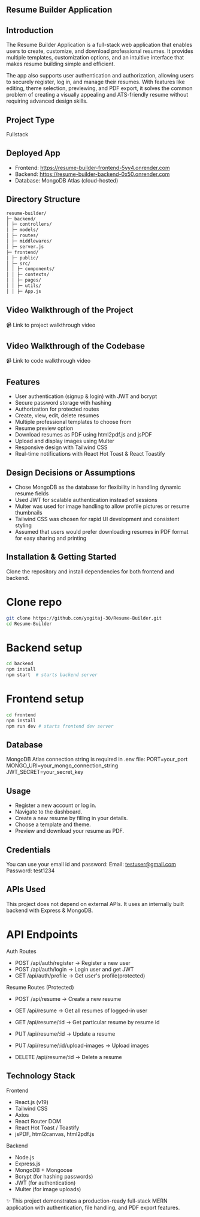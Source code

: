 ## Resume Builder Application

## Introduction

The Resume Builder Application is a full-stack web application that enables users to create, customize, and download professional resumes. It provides multiple templates, customization options, and an intuitive interface that makes resume building simple and efficient.

The app also supports user authentication and authorization, allowing users to securely register, log in, and manage their resumes. With features like editing, theme selection, previewing, and PDF export, it solves the common problem of creating a visually appealing and ATS-friendly resume without requiring advanced design skills.

## Project Type

Fullstack

## Deployed App

- Frontend: https://resume-builder-frontend-5yy4.onrender.com
- Backend: https://resume-builder-backend-0x50.onrender.com
- Database: MongoDB Atlas (cloud-hosted)

## Directory Structure

```bash
resume-builder/
├─ backend/
│ ├─ controllers/
│ ├─ models/
│ ├─ routes/
│ ├─ middlewares/
│ ├─ server.js
├─ frontend/
│ ├─ public/
│ ├─ src/
│ │ ├─ components/
│ │ ├─ contexts/
│ │ ├─ pages/
│ │ ├─ utils/
│ │ ├─ App.js
```

## Video Walkthrough of the Project

📹 Link to project walkthrough video

## Video Walkthrough of the Codebase

📹 Link to code walkthrough video

## Features

- User authentication (signup & login) with JWT and bcrypt
- Secure password storage with hashing
- Authorization for protected routes
- Create, view, edit, delete resumes
- Multiple professional templates to choose from
- Resume preview option
- Download resumes as PDF using html2pdf.js and jsPDF
- Upload and display images using Multer
- Responsive design with Tailwind CSS
- Real-time notifications with React Hot Toast & React Toastify

## Design Decisions or Assumptions

- Chose MongoDB as the database for flexibility in handling dynamic resume fields
- Used JWT for scalable authentication instead of sessions
- Multer was used for image handling to allow profile pictures or resume thumbnails
- Tailwind CSS was chosen for rapid UI development and consistent styling
- Assumed that users would prefer downloading resumes in PDF format for easy sharing and printing

## Installation & Getting Started

Clone the repository and install dependencies for both frontend and backend.

# Clone repo

```bash
git clone https://github.com/yogitaj-30/Resume-Builder.git
cd Resume-Builder
```

# Backend setup

```bash
cd backend
npm install
npm start  # starts backend server
```

# Frontend setup

```bash
cd frontend
npm install
npm run dev # starts frontend dev server
```

## Database

MongoDB Atlas connection string is required in .env file:
PORT=your_port
MONGO_URI=your_mongo_connection_string
JWT_SECRET=your_secret_key

## Usage

- Register a new account or log in.
- Navigate to the dashboard.
- Create a new resume by filling in your details.
- Choose a template and theme.
- Preview and download your resume as PDF.

## Credentials

You can use your email id and password:
Email: testuser@gmail.com
Password: test1234

## APIs Used

This project does not depend on external APIs. It uses an internally built backend with Express & MongoDB.

# API Endpoints

Auth Routes

- POST /api/auth/register → Register a new user
- POST /api/auth/login → Login user and get JWT
- GET /api/auth/profile → Get user's profile(protected)

Resume Routes (Protected)

- POST /api/resume → Create a new resume
- GET /api/resume → Get all resumes of logged-in user
- GET /api/resume/:id → Get particular resume by resume id

- PUT /api/resume/:id → Update a resume
- PUT /api/resume/:id/upload-images → Upload images

- DELETE /api/resume/:id → Delete a resume

## Technology Stack

Frontend

- React.js (v19)
- Tailwind CSS
- Axios
- React Router DOM
- React Hot Toast / Toastify
- jsPDF, html2canvas, html2pdf.js

Backend

- Node.js
- Express.js
- MongoDB + Mongoose
- Bcrypt (for hashing passwords)
- JWT (for authentication)
- Multer (for image uploads)

✨ This project demonstrates a production-ready full-stack MERN application with authentication, file handling, and PDF export features.
